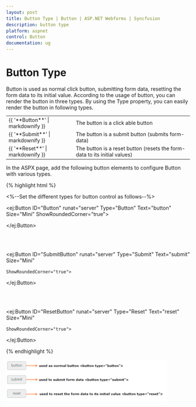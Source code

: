 ```yaml
---
layout: post
title: Button Type | Button | ASP.NET Webforms | Syncfusion
description: button type
platform: aspnet
control: Button
documentation: ug
---
```


# Button Type

Button is used as normal click button, submitting form data, resetting the form data to its initial value. According to the usage of button, you can render the button in three types. By using the Type property, you can easily render the button in following types.

<table>
<tr>
<td>
{{ '**Button**' | markdownify }}</td><td>
The button is a click able button </td></tr>
<tr>
<td>
{{ '**Submit**' | markdownify }}</td><td>
The button is a submit button (submits form-data) </td></tr>
<tr>
<td>
{{ '**Reset**' | markdownify }}</td><td>
The button is a reset button (resets the form-data to its initial values)</td></tr>
</table>
In the ASPX page, add the following button elements to configure Button with various types.

{% highlight html %}

<%--Set the different types for button control as follows--%>

<ej:Button ID="Button" runat="server" Type="Button" Text="button" Size="Mini" ShowRoundedCorner="true">

</ej:Button>

<br />

<br />

<ej:Button ID="SubmitButton" runat="server" Type="Submit" Text="submit" Size="Mini"

    ShowRoundedCorner="true">

</ej:Button>

<br />

<br />

<ej:Button ID="ResetButton" runat="server" Type="Reset" Text="reset" Size="Mini"

    ShowRoundedCorner="true">

</ej:Button>



{% endhighlight %}



![ASP.NET Button Type](Button-Type_images/Button-Type_img1.png)


